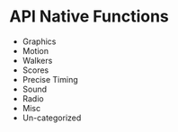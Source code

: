 # API Native Functions

* Graphics
* Motion
* Walkers
* Scores
* Precise Timing
* Sound
* Radio
* Misc
* Un-categorized